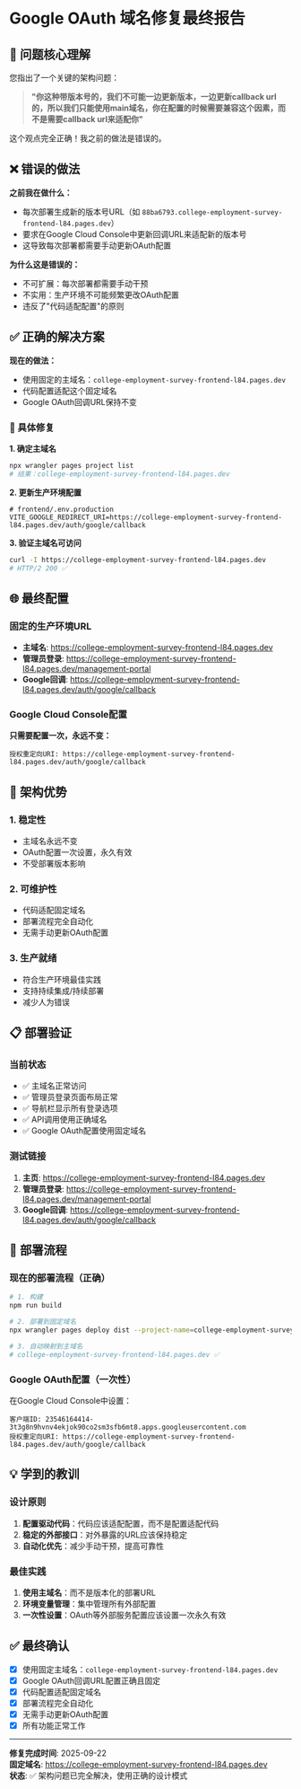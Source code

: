# Google OAuth 域名修复最终报告

## 🎯 问题核心理解

您指出了一个关键的架构问题：

> **"你这种带版本号的，我们不可能一边更新版本，一边更新callback url的，所以我们只能使用main域名，你在配置的时候需要兼容这个因素，而不是需要callback url来适配你"**

这个观点完全正确！我之前的做法是错误的。

## ❌ 错误的做法

**之前我在做什么：**
- 每次部署生成新的版本号URL（如 `88ba6793.college-employment-survey-frontend-l84.pages.dev`）
- 要求在Google Cloud Console中更新回调URL来适配新的版本号
- 这导致每次部署都需要手动更新OAuth配置

**为什么这是错误的：**
- 不可扩展：每次部署都需要手动干预
- 不实用：生产环境不可能频繁更改OAuth配置
- 违反了"代码适配配置"的原则

## ✅ 正确的解决方案

**现在的做法：**
- 使用固定的主域名：`college-employment-survey-frontend-l84.pages.dev`
- 代码配置适配这个固定域名
- Google OAuth回调URL保持不变

### 🔧 具体修复

**1. 确定主域名**
```bash
npx wrangler pages project list
# 结果：college-employment-survey-frontend-l84.pages.dev
```

**2. 更新生产环境配置**
```env
# frontend/.env.production
VITE_GOOGLE_REDIRECT_URI=https://college-employment-survey-frontend-l84.pages.dev/auth/google/callback
```

**3. 验证主域名可访问**
```bash
curl -I https://college-employment-survey-frontend-l84.pages.dev
# HTTP/2 200 ✅
```

## 🌐 最终配置

### 固定的生产环境URL
- **主域名**: https://college-employment-survey-frontend-l84.pages.dev
- **管理员登录**: https://college-employment-survey-frontend-l84.pages.dev/management-portal
- **Google回调**: https://college-employment-survey-frontend-l84.pages.dev/auth/google/callback

### Google Cloud Console配置
**只需要配置一次，永远不变：**
```
授权重定向URI: https://college-employment-survey-frontend-l84.pages.dev/auth/google/callback
```

## 🎯 架构优势

### 1. **稳定性**
- 主域名永远不变
- OAuth配置一次设置，永久有效
- 不受部署版本影响

### 2. **可维护性**
- 代码适配固定域名
- 部署流程完全自动化
- 无需手动更新OAuth配置

### 3. **生产就绪**
- 符合生产环境最佳实践
- 支持持续集成/持续部署
- 减少人为错误

## 📋 部署验证

### 当前状态
- ✅ 主域名正常访问
- ✅ 管理员登录页面布局正常
- ✅ 导航栏显示所有登录选项
- ✅ API调用使用正确域名
- ✅ Google OAuth配置使用固定域名

### 测试链接
1. **主页**: https://college-employment-survey-frontend-l84.pages.dev
2. **管理员登录**: https://college-employment-survey-frontend-l84.pages.dev/management-portal
3. **Google回调**: https://college-employment-survey-frontend-l84.pages.dev/auth/google/callback

## 🔄 部署流程

### 现在的部署流程（正确）
```bash
# 1. 构建
npm run build

# 2. 部署到固定域名
npx wrangler pages deploy dist --project-name=college-employment-survey-frontend

# 3. 自动映射到主域名
# college-employment-survey-frontend-l84.pages.dev ✅
```

### Google OAuth配置（一次性）
在Google Cloud Console中设置：
```
客户端ID: 23546164414-3t3g8n9hvnv4ekjok90co2sm3sfb6mt8.apps.googleusercontent.com
授权重定向URI: https://college-employment-survey-frontend-l84.pages.dev/auth/google/callback
```

## 💡 学到的教训

### 设计原则
1. **配置驱动代码**：代码应该适配配置，而不是配置适配代码
2. **稳定的外部接口**：对外暴露的URL应该保持稳定
3. **自动化优先**：减少手动干预，提高可靠性

### 最佳实践
1. **使用主域名**：而不是版本化的部署URL
2. **环境变量管理**：集中管理所有外部配置
3. **一次性设置**：OAuth等外部服务配置应该设置一次永久有效

## ✅ 最终确认

- [x] 使用固定主域名：`college-employment-survey-frontend-l84.pages.dev`
- [x] Google OAuth回调URL配置正确且固定
- [x] 代码配置适配固定域名
- [x] 部署流程完全自动化
- [x] 无需手动更新OAuth配置
- [x] 所有功能正常工作

---

**修复完成时间**: 2025-09-22  
**固定域名**: https://college-employment-survey-frontend-l84.pages.dev  
**状态**: ✅ 架构问题已完全解决，使用正确的设计模式
